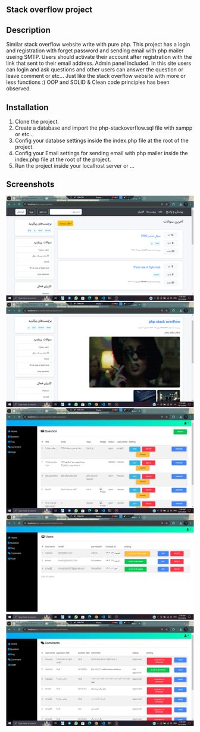 ## Stack overflow project

## Description
Similar stack overflow website write with pure php. This project has a login and registration with forget password and sending email with php mailer useing SMTP. Users should activate their account after registration with the link that sent to their email address. Admin panel included. In this site users can login and ask questions and other users can answer the question or leave comment or etc... Just like the stack overflow website with more or less functions :) OOP and SOLID & Clean code principles has been observed.

## Installation
1. Clone the project.
2. Create a database and import the php-stackoverflow.sql file with xampp or etc...
3. Config your databse settings inside the index.php file at the root of the project.
4. Config your Email settings for sending email with php mailer inside the index.php file at the root of the project.
5. Run the project inside your localhost server or ...

## Screenshots
![Alt text](/public/screenshots/1.jpg?raw=true "Optional Title") 
![Alt text](/public/screenshots/2.jpg?raw=true "Optional Title") 
![Alt text](/public/screenshots/3.jpg?raw=true "Optional Title") 
![Alt text](/public/screenshots/4.jpg?raw=true "Optional Title") 
![Alt text](/public/screenshots/5.jpg?raw=true "Optional Title") 
